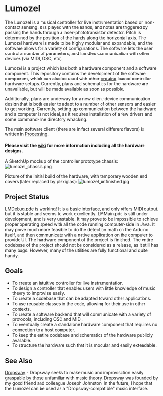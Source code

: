 Lumozel
=======

The Lumozel is a musical controller for live instrumentation based on non-contact sensing. It is played with the hands, and notes are triggered by passing the hands through a laser-phototransistor detector. Pitch is determined by the position of the hands along the horizontal axis. The Lumozel hardware is made to be highly modular and expandable, and the software allows for a variety of configurations. The software lets the user control a number of parameters, and handles communication with other devices (via MIDI, OSC, etc).

Lumozel is a project which has both a hardware component and a software component. This repository contains the development of the software component, which can also be used with other [Arduino](http://www.arduino.cc/)-based controller hardware setups. Currently, plans and schematics for the hardware are unavailable, but will be made available as soon as possible.

Additionally, plans are underway for a new client-device communication design that is both easier to adapt to a number of other sensors and easier to get working. Currently, setting up communication between the hardware and a computer  is not ideal, as it requires installation of a few drivers and some command-line directory whacking.

The main software client (there are in fact several different flavors) is written in [Processing](http://processing.org/).

#### **Please visit the [wiki](http://github.com/ayoungblood/lumozel/wiki) for more information including all the hardware designs.**

A SketchUp mockup of the controller prototype chassis:
![lumozel_chassis.png](https://raw.github.com/wiki/ayoungblood/lumozel/lumozel_chassis.png)

Picture of the initial build of the hardware, with temporary wooden end covers (later replaced by plexiglas):
![lumozel_unfinished.jpg](https://raw.github.com/wiki/ayoungblood/lumozel/lumozel_unfinished.jpg)

Project Status
------

LMDebug.pde is working! It is a basic interface, and only offers MIDI output, but it is stable and seems to work excellently.
LMMain.pde is still under development, and is very unstable. It may prove to be impossible to achieve proper operating speed with all the code running computer-side in Java. It may prove much more feasible to do the detection math on the Arduino itself, and then communicate with a native application on the computer to provide UI.
The hardware component of the project is finished.
The entire codebase of the project should not be considered as a release, as it still has many bugs. However, many of the utilities are fully functional and quite handy.


Goals
-----

* To create an intuitive controller for live instrumentation.
* To design a controller that enables users with little knowledge of music theory to improvise easily.
* To create a codebase that can be adapted toward other applications.
* To use reusable classes in the code, allowing for their use in other contexts.
* To create a software backend that will communicate with a variety of protocols, including OSC and MIDI.
* To eventually create a standalone hardware component that requires no connection to a host computer.
* To keep the entire codebase and schematics of the hardware publicly available.
* To structure the hardware such that it is modular and easily extendable.

See Also
--------

[Dropsway](http://dropsway.com) - Dropsway seeks to make music and improvisation easily graspable by those unfamiliar with music theory. Dropsway was founded by my good friend and colleague Joseph Johnston. In the future, I hope that the Lumozel can be used as a "Dropsway-compatible" music interface.

